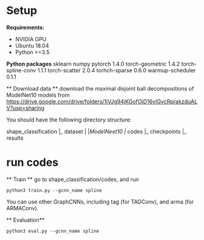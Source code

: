 # Setup
**Requirements:**
- NVIDIA GPU
- Ubuntu 18.04
- Python >=3.5

**Python packages**
sklearn
numpy
pytorch 1.4.0
torch-geometric 1.4.2
torch-spline-conv 1.1.1
torch-scatter 2.0.4
torhch-sparse 0.6.0
warmup-scheduler 0.1.1

** Download data **
download the maximal disjoint ball decompositions of ModelNet10 models from
https://drive.google.com/drive/folders/1iVJg94jKGofOjD16yIGvcRprakzduALV?usp=sharing

You should have the following directory structure:

shape_classification
|_ dataset
|  |_ModelNeet10
|_ codes
|_ checkpoints
|_ results

# run codes
** Train **
go to shape_classification/codes, and run
```
python3 train.py --gcnn_name spline
```
You can use other GraphCNNs, including tag (for TAGConv), and  arma (for ARMAConv).

** Evaluation**
```
python3 eval.py --gcnn_name spline
```
